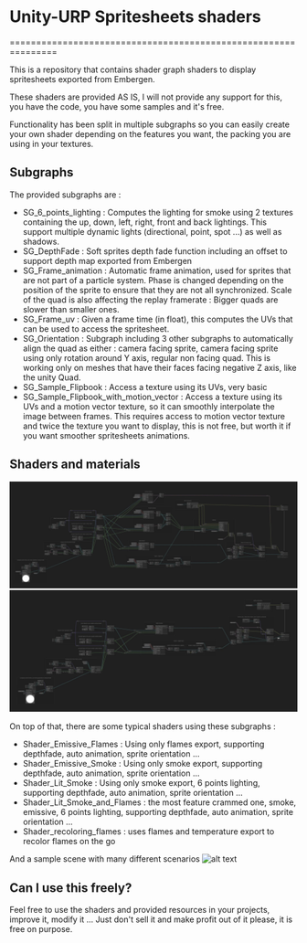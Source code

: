 # Unity-URP Spritesheets shaders
===============================================================

This is a repository that contains shader graph shaders to display spritesheets exported from Embergen.

These shaders are provided AS IS, I will not provide any support for this, you have the code, you have some samples and it's free.

Functionality has been split in multiple subgraphs so you can easily create your own shader depending on the features you want, the packing you are using in your textures. 

Subgraphs
---------------------------
The provided subgraphs are : 
- SG_6_points_lighting : Computes the lighting for smoke using 2 textures containing the up, down, left, right, front and back lightings. This support multiple dynamic lights (directional, point, spot ...) as well as shadows.
- SG_DepthFade : Soft sprites depth fade function including an offset to support depth map exported from Embergen 
- SG_Frame_animation : Automatic frame animation, used for sprites that are not part of a particle system. Phase is changed depending on the position of the sprite to ensure that they are not all synchronized. Scale of the quad is also affecting the replay framerate : Bigger quads are slower than smaller ones. 
- SG_Frame_uv : Given a frame time (in float), this computes the UVs that can be used to access the spritesheet.
- SG_Orientation : Subgraph including 3 other subgraphs to automatically align the quad as either : camera facing sprite, camera facing sprite using only rotation around Y axis, regular non facing quad. This is working only on meshes that have their faces facing negative Z axis, like the unity Quad.
- SG_Sample_Flipbook : Access a texture using its UVs, very basic
- SG_Sample_Flipbook_with_motion_vector : Access a texture using its UVs and a motion vector texture, so it can smoothly interpolate the image between frames. This requires access to motion vector texture and twice the texture you want to display, this is not free, but worth it if you want smoother spritesheets animations. 


Shaders and materials
---------------------------
![alt text](Doc/Graph1.JPG) 
![alt text](Doc/Graph2.JPG) 

On top of that, there are some typical shaders using these subgraphs : 
- Shader_Emissive_Flames : Using only flames export, supporting depthfade, auto animation, sprite orientation ...
- Shader_Emissive_Smoke : Using only smoke export, supporting depthfade, auto animation, sprite orientation ...
- Shader_Lit_Smoke : Using only smoke export, 6 points lighting, supporting depthfade, auto animation, sprite orientation ...
- Shader_Lit_Smoke_and_Flames : the most feature crammed one, smoke, emissive, 6 points lighting, supporting depthfade, auto animation, sprite orientation ...
- Shader_recoloring_flames : uses flames and temperature export to recolor flames on the go

And a sample scene with many different scenarios
![alt text](Doc/Materials.gif) 

Can I use this freely?
----------------------
Feel free to use the shaders and provided resources in your projects, improve it, modify it ... 
Just don't sell it and make profit out of it please, it is free on purpose. 